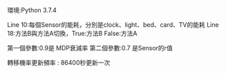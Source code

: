 環境:Python 3.7.4

Line 10:每個Sensor的能耗，分別是clock、light、bed、card、TV的能耗
Line 18:方法B與方法A切換，True:方法B False:方法A
 
第一個參數:0.9是 MDP衰減率
第二個參數:0.7 是Sensor的r值

轉移機率更新頻率 : 86400秒更新一次
